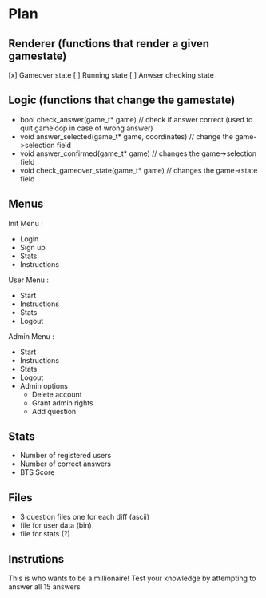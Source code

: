 # Plan

## Renderer (functions that render a given gamestate)

[x] Gameover state
[ ] Running state
[ ] Anwser checking state

## Logic (functions that change the gamestate)

* bool check_answer(game_t* game)  // check if answer correct (used to quit gameloop in case of wrong answer) 
* void answer_selected(game_t* game, coordinates)  // change the game->selection field
* void answer_confirmed(game_t* game)  // changes the game->selection field
* void check_gameover_state(game_t* game) // changes the game->state field

## Menus

Init Menu : 
* Login
* Sign up
* Stats
* Instructions

User Menu :
* Start
* Instructions
* Stats
* Logout

Admin Menu :
* Start
* Instructions
* Stats
* Logout
* Admin options
    * Delete account
    * Grant admin rights
    * Add question

## Stats

* Number of registered users
* Number of correct answers
* BTS Score

## Files

* 3 question files one for each diff (ascii)
* file for user data (bin)
* file for stats (?)



## Instrutions
This is who wants to be a millionaire! Test your knowledge by attempting to answer all 15 answers
